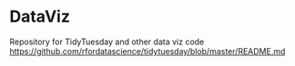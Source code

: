 # DataViz

Repository for TidyTuesday and other data viz code 
https://github.com/rfordatascience/tidytuesday/blob/master/README.md
